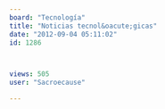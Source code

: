 ```yaml
---
board: "Tecnología"
title: "Noticias tecnol&oacute;gicas"
date: "2012-09-04 05:11:02"
id: 1286



views: 505
user: "Sacroecause"

---
```

